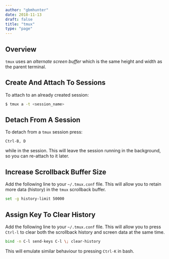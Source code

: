 ```yaml
---
author: "gbmhunter"
date: 2018-11-13
draft: false
title: "tmux"
type: "page"
---
```


## Overview

`tmux` uses an _alternate screen buffer_ which is the same height and width as the parent terminal.

## Create And Attach To Sessions

To attach to an already created session:

```sh
$ tmux a -t <session_name>
```

## Detach From A Session

To detach from a `tmux` session press:

```
Ctrl-B, D
```

while in the session. This will leave the session running in the background, so you can re-attach to it later.

## Increase Scrollback Buffer Size

Add the following line to your `~/.tmux.conf` file. This will allow you to retain more data (history) in the `tmux` scrollback buffer.

```sh
set -g history-limit 50000
```

## Assign Key To Clear History

Add the following line to your `~/.tmux.conf` file. This will allow you to press `Ctrl-l` to clear both the scrollback history and screen data at the same time.

```sh
bind -n C-l send-keys C-l \; clear-history
```

This will emulate similar behaviour to pressing `Ctrl-K` in bash.
